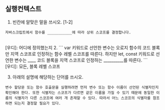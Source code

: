 ## 실행컨텍스트
1. 빈칸에 알맞은 말을 쓰시오. [1-2]
``` 
자바스크립트에서 함수를 ___________에 따라 상위 스코프를 결정합니다.
``` 
<br>
[우디]: 어디에 정의했는지
2. 
``` 
var 키워드로 선언한 변수는 오로지 함수의 코드 블록만 지역 스코프로 인정하는 함수 레벨 스코프를 따른다. 하지만 let, const 키워드로 선언한 변수는 ____ 코드 블록을 지역 스코프로 인정하는 __________를 따른다.
``` 
<br>
[우디]: 모든, 블록 레벨 스코프

3. 아래의 설명에 해당하는 단어를 쓰시오.
```
변수 할당문 또는 함수 호출문을 실행하려면 먼저 변수 또는 함수 이름이 선언된 식별자인지 확인해야 한다. 또한 식별자는 스코프가 다르면 같은 이름을 가질 수 있기 때문에 동일한 이름의 식별자가 다른 스코프에 여러 개 존재할 수 있다. 따라서 어느 스코프의 식별자를 참조하면 되는지 결정할 필요가 있다. 
```

